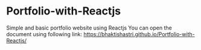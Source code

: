 # Portfolio-with-Reactjs
Simple and basic portfolio website using Reactjs
You can open the document using following link:
https://bhaktishastri.github.io/Portfolio-with-Reactjs/
